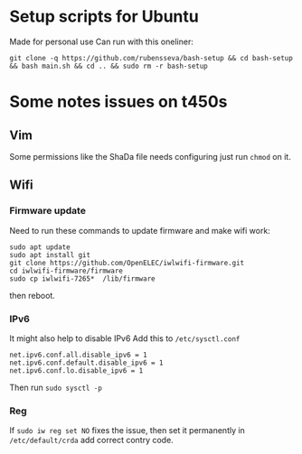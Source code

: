 # Setup scripts for Ubuntu
Made for personal use
Can run with this oneliner: 
```
git clone -q https://github.com/rubensseva/bash-setup && cd bash-setup && bash main.sh && cd .. && sudo rm -r bash-setup     
```


# Some notes issues on t450s
## Vim
Some permissions like the ShaDa file needs configuring
just run `chmod` on it.
## Wifi
### Firmware update
Need to run these commands to update firmware and make wifi work:
```
sudo apt update
sudo apt install git
git clone https://github.com/OpenELEC/iwlwifi-firmware.git
cd iwlwifi-firmware/firmware
sudo cp iwlwifi-7265*  /lib/firmware
```
then reboot. 

### IPv6
It might also help to disable IPv6
Add this to `/etc/sysctl.conf`
```
net.ipv6.conf.all.disable_ipv6 = 1
net.ipv6.conf.default.disable_ipv6 = 1
net.ipv6.conf.lo.disable_ipv6 = 1
```
Then run `sudo sysctl -p`

### Reg
If `sudo iw reg set NO` fixes the issue, then set it permanently in `/etc/default/crda` add correct contry code.


